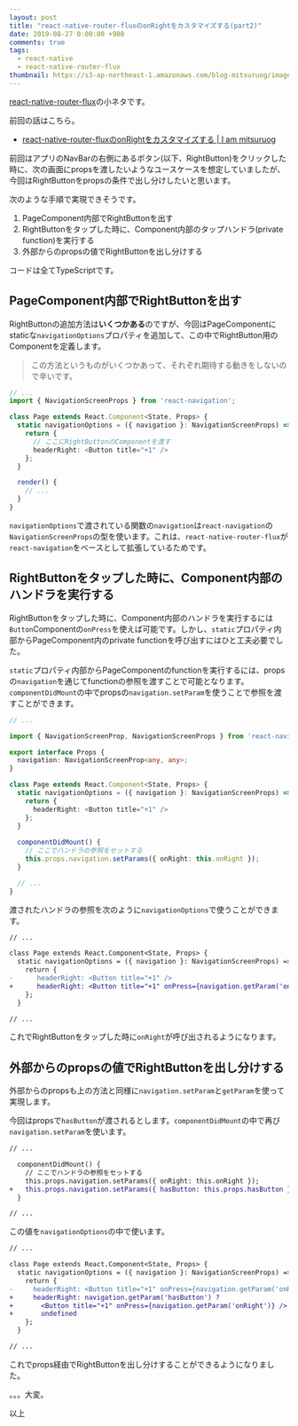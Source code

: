 ```yaml
---
layout: post
title: "react-native-router-fluxのonRightをカスタマイズする(part2)"
date: 2019-08-27 0:00:00 +900
comments: true
tags:
  - react-native
  - react-native-router-flux
thumbnail: https://s3-ap-northeast-1.amazonaws.com/blog-mitsuruog/images/2019/rnrf-logo.png
---
```


[react-native-router-flux](https://github.com/aksonov/react-native-router-flux)の小ネタです。

前回の話はこちら。

- [react\-native\-router\-fluxのonRightをカスタマイズする \| I am mitsuruog](https://blog.mitsuruog.info/2019/03/rnrf-customizable-onright)

前回はアプリのNavBarの右側にあるボタン(以下、RightButton)をクリックした時に、次の画面にpropsを渡したいようなユースケースを想定していましたが、今回はRightButtonをpropsの条件で出し分けしたいと思います。

次のような手順で実現できそうです。

1. PageComponent内部でRightButtonを出す
2. RightButtonをタップした時に、Component内部のタップハンドラ(private function)を実行する
3. 外部からのpropsの値でRightButtonを出し分けする

コードは全てTypeScriptです。

## PageComponent内部でRightButtonを出す

RightButtonの追加方法は**いくつかある**のですが、今回はPageComponentにstaticな`navigationOptions`プロパティを追加して、この中でRightButton用のComponentを定義します。

> この方法というものがいくつかあって、それぞれ期待する動きをしないので辛いです。

```ts
// ...
import { NavigationScreenProps } from 'react-navigation';

class Page extends React.Component<State, Props> {
  static navigationOptions = ({ navigation }: NavigationScreenProps) => {
    return {
      // ここにRightButtonのComponentを渡す
      headerRight: <Button title="+1" />
    };
  }

  render() {
    // ...
  }
}
```

`navigationOptions`で渡されている関数の`navigation`は`react-navigation`の`NavigationScreenProps`の型を使います。これは、`react-native-router-flux`が`react-navigation`をベースとして拡張しているためです。

## RightButtonをタップした時に、Component内部のハンドラを実行する

RightButtonをタップした時に、Component内部のハンドラを実行するには`Button`Componentの`onPress`を使えば可能です。しかし、`static`プロパティ内部からPageComponent内のprivate functionを呼び出すにはひと工夫必要でした。

`static`プロパティ内部からPageComponentのfunctionを実行するには、propsの`navigation`を通じてfunctionの参照を渡すことで可能となります。
`componentDidMount`の中でpropsの`navigation.setParam`を使うことで参照を渡すことができます。

```ts
// ...

import { NavigationScreenProp, NavigationScreenProps } from 'react-navigation';

export interface Props {
  navigation: NavigationScreenProp<any, any>;
}

class Page extends React.Component<State, Props> {
  static navigationOptions = ({ navigation }: NavigationScreenProps) => {
    return {
      headerRight: <Button title="+1" />
    };
  }
  
  componentDidMount() {
    // ここでハンドラの参照をセットする
    this.props.navigation.setParams({ onRight: this.onRight });
  }

  // ...
}
```

渡されたハンドラの参照を次のように`navigationOptions`で使うことができます。

```diff
// ...

class Page extends React.Component<State, Props> {
  static navigationOptions = ({ navigation }: NavigationScreenProps) => {
    return {
-      headerRight: <Button title="+1" />
+      headerRight: <Button title="+1" onPress={navigation.getParam('onRight')} />
    };
  }

// ...
```

これでRightButtonをタップした時に`onRight`が呼び出されるようになります。

## 外部からのpropsの値でRightButtonを出し分けする

外部からのpropsも上の方法と同様に`navigation.setParam`と`getParam`を使って実現します。

今回はpropsで`hasButton`が渡されるとします。`componentDidMount`の中で再び`navigation.setParam`を使います。

```diff
// ...

  componentDidMount() {
    // ここでハンドラの参照をセットする
    this.props.navigation.setParams({ onRight: this.onRight });
+   this.props.navigation.setParams({ hasButton: this.props.hasButton });
  }

// ...
```

この値を`navigationOptions`の中で使います。

```diff
// ...

class Page extends React.Component<State, Props> {
  static navigationOptions = ({ navigation }: NavigationScreenProps) => {
    return {
-     headerRight: <Button title="+1" onPress={navigation.getParam('onRight')} />
+     headerRight: navigation.getParam('hasButton') ? 
+       <Button title="+1" onPress={navigation.getParam('onRight')} /> :
+       undefined
    };
  }

// ...
```

これでprops経由でRightButtonを出し分けすることができるようになりました。

。。。大変。

以上